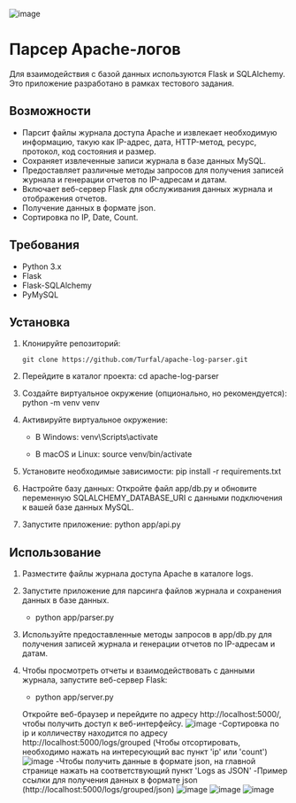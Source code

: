 ![image](https://github.com/Turfal/apache_log_parser/assets/130888083/294b324b-9ec4-4569-ab71-c1bac2eca9c1)

# Парсер Apache-логов

Для взаимодействия с базой данных используются Flask и SQLAlchemy. Это приложение разработано в рамках тестового задания.

## Возможности

- Парсит файлы журнала доступа Apache и извлекает необходимую информацию, такую как IP-адрес, дата, HTTP-метод, ресурс, протокол, код состояния и размер.
- Сохраняет извлеченные записи журнала в базе данных MySQL.
- Предоставляет различные методы запросов для получения записей журнала и генерации отчетов по IP-адресам и датам.
- Включает веб-сервер Flask для обслуживания данных журнала и отображения отчетов.
- Получение данных в формате json.
- Сортировка по IP, Date, Count.

## Требования

- Python 3.x
- Flask
- Flask-SQLAlchemy
- PyMySQL

## Установка

1. Клонируйте репозиторий:

   ```shell
   git clone https://github.com/Turfal/apache-log-parser.git
   ```
   
2. Перейдите в каталог проекта:
   cd apache-log-parser

3. Создайте виртуальное окружение (опционально, но рекомендуется):
   python -m venv venv

4. Активируйте виртуальное окружение:
   - В Windows:
     venv\Scripts\activate

   - В macOS и Linux:
     source venv/bin/activate

5. Установите необходимые зависимости:
     pip install -r requirements.txt

6. Настройте базу данных:
    Откройте файл app/db.py и обновите переменную SQLALCHEMY_DATABASE_URI с данными подключения к вашей базе данных MySQL.

7. Запустите приложение:
    python app/api.py

## Использование

1. Разместите файлы журнала доступа Apache в каталоге logs.

2. Запустите приложение для парсинга файлов журнала и сохранения данных в базе данных.
   - python app/parser.py

3. Используйте предоставленные методы запросов в app/db.py для получения записей журнала и генерации отчетов по IP-адресам и датам.

4. Чтобы просмотреть отчеты и взаимодействовать с данными журнала, запустите веб-сервер Flask:
   - python app/server.py

   Откройте веб-браузер и перейдите по адресу http://localhost:5000/, чтобы получить доступ к веб-интерфейсу.
   ![image](https://github.com/Turfal/apache_log_parser/assets/130888083/3c27111e-ddb5-4609-a9d1-ccbae9e299f8)
   -Сортировка по ip и колличеству находится по адресу http://localhost:5000/logs/grouped (Чтобы отсортировать, необходимо нажать на интересующий вас пункт 'ip' или 'count')
   ![image](https://github.com/Turfal/apache_log_parser/assets/130888083/b7bf7c4a-623d-48fa-80b5-e55012e0dd58)
   -Чтобы получить данные в формате json, на главной странице нажать на соответствующий пункт 'Logs as JSON'
   -Пример ссылки для получения данных в формате json (http://localhost:5000/logs/grouped/json)
   ![image](https://github.com/Turfal/apache_log_parser/assets/130888083/60ac6d14-9767-443c-8610-2afd4a5a1bc7)
   ![image](https://github.com/Turfal/apache_log_parser/assets/130888083/51f7ec8e-348d-4f36-880f-e357dca1df5e)
   ![image](https://github.com/Turfal/apache_log_parser/assets/130888083/961d097f-99d1-4c50-b22c-45d1c930de7c)


   
